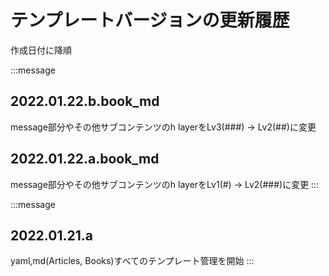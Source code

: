 # テンプレートバージョンの更新履歴
作成日付に降順

:::message
## 2022.01.22.b.book_md
message部分やその他サブコンテンツのh layerをLv3(###) -> Lv2(##)に変更

## 2022.01.22.a.book_md
message部分やその他サブコンテンツのh layerをLv1(#) -> Lv2(###)に変更
:::

:::message
## 2022.01.21.a
yaml,md(Articles, Books)すべてのテンプレート管理を開始
:::
